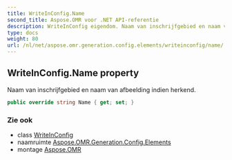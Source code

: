 ```yaml
---
title: WriteInConfig.Name
second_title: Aspose.OMR voor .NET API-referentie
description: WriteInConfig eigendom. Naam van inschrijfgebied en naam van afbeelding indien herkend.
type: docs
weight: 80
url: /nl/net/aspose.omr.generation.config.elements/writeinconfig/name/
---
```

## WriteInConfig.Name property

Naam van inschrijfgebied en naam van afbeelding indien herkend.

```csharp
public override string Name { get; set; }
```

### Zie ook

* class [WriteInConfig](../)
* naamruimte [Aspose.OMR.Generation.Config.Elements](../../writeinconfig/)
* montage [Aspose.OMR](../../../)


